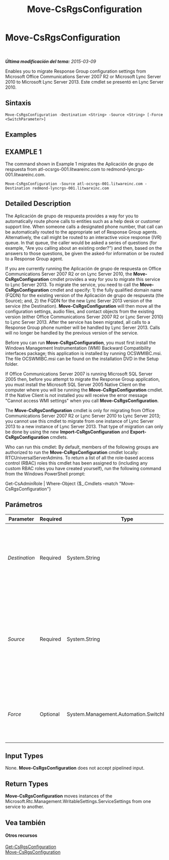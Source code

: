 ﻿---
title: Move-CsRgsConfiguration
TOCTitle: Move-CsRgsConfiguration
ms:assetid: 983eadb8-baee-41ba-bba4-2f2b01471250
ms:mtpsurl: https://technet.microsoft.com/es-es/library/Gg398782(v=OCS.15)
ms:contentKeyID: 48276101
ms.date: 01/07/2017
mtps_version: v=OCS.15
ms.translationtype: HT
---

# Move-CsRgsConfiguration

 

_**Última modificación del tema:** 2015-03-09_

Enables you to migrate Response Group configuration settings from Microsoft Office Communications Server 2007 R2 or Microsoft Lync Server 2010 to Microsoft Lync Server 2013. Este cmdlet se presentó en Lync Server 2010.

## Sintaxis

    Move-CsRgsConfiguration -Destination <String> -Source <String> [-Force <SwitchParameter>]

## Examples

## EXAMPLE 1

The command shown in Example 1 migrates the Aplicación de grupo de respuesta from atl-ocsrgs-001.litwareinc.com to redmond-lyncrgs-001.litwareinc.com.

    Move-CsRgsConfiguration -Source atl-ocsrgs-001.litwareinc.com -Destination redmond-lyncrgs-001.litwareinc.com 

## Detailed Description

The Aplicación de grupo de respuesta provides a way for you to automatically route phone calls to entities such as a help desk or customer support line. When someone calls a designated phone number, that call can be automatically routed to the appropriate set of Response Group agents. Alternatively, the call might be routed to an interactive voice response (IVR) queue. In that queue, the caller would be asked a series of questions (for example, "Are you calling about an existing order?") and then, based on the answers to those questions, be given the asked-for information or be routed to a Response Group agent.

If you are currently running the Aplicación de grupo de respuesta on Office Communications Server 2007 R2 or on Lync Server 2010, the **Move-CsRgsConfiguration** cmdlet provides a way for you to migrate this service to Lync Server 2013. To migrate the service, you need to call the **Move-CsRgsConfiguration** cmdlet and specify: 1) the fully qualified domain name (FQDN) for the existing version of the Aplicación de grupo de respuesta (the Source); and, 2) the FQDN for the new Lync Server 2013 version of the service (the Destination). **Move-CsRgsConfiguration** will then move all the configuration settings, audio files, and contact objects from the existing version (either Office Communications Server 2007 R2 or Lync Server 2010) to Lync Server 2013. After the service has been migrated, all calls to a Response Group phone number will be handled by Lync Server 2013. Calls will no longer be handled by the previous version of the service.

Before you can run **Move-CsRgsConfiguration**, you must first install the Windows Management Instrumentation (WMI) Backward Compatibility interfaces package; this application is installed by running OCSWMIBC.msi. The file OCSWMIBC.msi can be found on the installation DVD in the Setup folder.

If Office Communications Server 2007 is running Microsoft SQL Server 2005 then, before you attempt to migrate the Response Group application, you must install the Microsoft SQL Server 2005 Native Client on the computer where you will be running the **Move-CsRgsConfiguration** cmdlet. If the Native Client is not installed you will receive the error message "Cannot access WMI settings" when you call **Move-CsRgsConfiguration**.

The **Move-CsRgsConfiguration** cmdlet is only for migrating from Office Communications Server 2007 R2 or Lync Server 2010 to Lync Server 2013; you cannot use this cmdlet to migrate from one instance of Lync Server 2013 to a new instance of Lync Server 2013. That type of migration can only be done by using the new **Import-CsRgsConfiguration** and **Export-CsRgsConfiguration** cmdlets.

Who can run this cmdlet: By default, members of the following groups are authorized to run the **Move-CsRgsConfiguration** cmdlet locally: RTCUniversalServerAdmins. To return a list of all the role-based access control (RBAC) roles this cmdlet has been assigned to (including any custom RBAC roles you have created yourself), run the following command from the Windows PowerShell prompt:

Get-CsAdminRole | Where-Object {$\_.Cmdlets –match "Move-CsRgsConfiguration"}

## Parámetros


<table>
<colgroup>
<col style="width: 25%" />
<col style="width: 25%" />
<col style="width: 25%" />
<col style="width: 25%" />
</colgroup>
<thead>
<tr class="header">
<th>Parameter</th>
<th>Required</th>
<th>Type</th>
<th>Description</th>
</tr>
</thead>
<tbody>
<tr class="odd">
<td><p><em>Destination</em></p></td>
<td><p>Required</p></td>
<td><p>System.String</p></td>
<td><p>FQDN of the computer where the Lync Server 2013 Aplicación de grupo de respuesta is to be hosted (the &quot;copy to&quot; location).</p></td>
</tr>
<tr class="even">
<td><p><em>Source</em></p></td>
<td><p>Required</p></td>
<td><p>System.String</p></td>
<td><p>FQDN of the pool where the Office Communications Server 2007 R2 or Lync Server 2010 Aplicación de grupo de respuesta is currently hosted (the &quot;copy from&quot; location).</p></td>
</tr>
<tr class="odd">
<td><p><em>Force</em></p></td>
<td><p>Optional</p></td>
<td><p>System.Management.Automation.SwitchParameter</p></td>
<td><p>Suppresses the display of any non-fatal error message that might occur when running the command.</p></td>
</tr>
</tbody>
</table>


## Input Types

None. **Move-CsRgsConfiguration** does not accept pipelined input.

## Return Types

**Move-CsRgsConfiguration** moves instances of the Microsoft.Rtc.Management.WritableSettings.ServiceSettings from one service to another.

## Vea también

#### Otros recursos

[Get-CsRgsConfiguration](get-csrgsconfiguration.md)  
[Move-CsRgsConfiguration](move-csrgsconfiguration.md)

